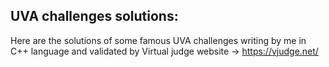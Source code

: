 ## UVA challenges solutions:

Here are the solutions of some famous UVA challenges writing by me in C++ language and validated by Virtual judge website -> https://vjudge.net/

